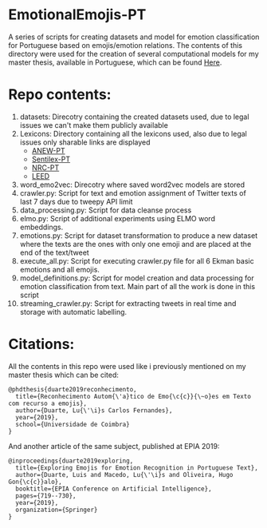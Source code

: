 # EmotionalEmojis-PT
A series of scripts for creating datasets and model for emotion classification for Portuguese based on emojis/emotion relations. The contents of this directory were used for the creation of several computational models for my master thesis, available in Portuguese, which can be found [Here](https://estudogeral.sib.uc.pt/bitstream/10316/88059/1/Tese_LuisDuarteFinal.pdf).

# Repo contents:
1. datasets: Direcotry containing the created datasets used, due to legal issues we can't make them publicly available
2. Lexicons: Directory containing all the lexicons used, also due to legal issues only sharable links are displayed
   - [ANEW-PT](http://p-pal.di.uminho.pt/about/databases)
   - [Sentilex-PT](https://github.com/daviddias/METI-EADW/blob/master/src/sentimentAnalisys/SentiLex-lem-PT02.txt)
   - [NRC-PT](https://saifmohammad.com/WebPages/NRC-Emotion-Lexicon.htm)
   - [LEED](https://osf.io/nua4x/)
3. word_emo2vec: Direcotry where saved word2vec models are stored
4. crawler.py: Script for text and emotion assignment of Twitter texts of last 7 days due to tweepy API limit
5. data_processing.py: Script for data cleanse process
6. elmo.py: Script of additional experiments using ELMO word embeddings. 
7. emotions.py: Script for dataset transformation to produce a new dataset where the texts are the ones with only one emoji and are placed at the end of the text/tweet
8. execute_all.py: Script for executing crawler.py file for all 6 Ekman basic emotions and all emojis.
9. model_definitions.py: Script for model creation and data processing for emotion classification from text. Main part of all the work is done in this script
10. streaming_crawler.py: Script for extracting tweets in real time and storage with automatic labelling.


# Citations:
All the contents in this repo were used like i previously mentioned on my master thesis which can be cited:

```
@phdthesis{duarte2019reconhecimento,
  title={Reconhecimento Autom{\'a}tico de Emo{\c{c}}{\~o}es em Texto com recurso a emojis},
  author={Duarte, Lu{\'\i}s Carlos Fernandes},
  year={2019},
  school={Universidade de Coimbra}
}
```
And another article of the same subject, published at EPIA 2019: 

```
@inproceedings{duarte2019exploring,
  title={Exploring Emojis for Emotion Recognition in Portuguese Text},
  author={Duarte, Luis and Macedo, Lu{\'\i}s and Oliveira, Hugo Gon{\c{c}}alo},
  booktitle={EPIA Conference on Artificial Intelligence},
  pages={719--730},
  year={2019},
  organization={Springer}
}
```
